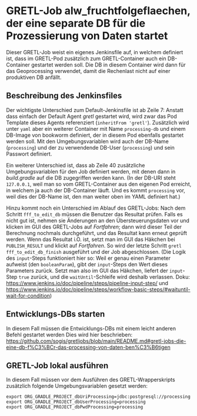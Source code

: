 # GRETL-Job alw_fruchtfolgeflaechen, der eine separate DB für die Prozessierung von Daten startet

Dieser GRETL-Job weist ein eigenes Jenkinsfile auf,
in welchem definiert ist, dass im GRETL-Pod zusätzlich zum
GRETL-Container auch ein DB-Container gestartet werden soll.
Die DB in diesem Container wird dann für das Geoprocessing verwendet,
damit die Rechenlast nicht auf einer produktiven DB anfällt.

## Beschreibung des Jenkinsfiles

Der wichtigste Unterschied zum Default-Jenkinsfile ist ab Zeile 7:
Anstatt dass einfach der Default Agent *gretl* gestartet wird,
wird zwar das Pod Template dieses Agents referenziert (`inheritFrom 'gretl'`).
Zusätzlich wird unter `yaml` aber ein weiterer Container
mit Name `processing-db` und einem DB-Image von bookworm definiert,
der in diesem Pod ebenfalls gestartet werden soll.
Mit den Umgebungsvariablen wird auch der DB-Name (`processing`)
und der zu verwendende DB-User (`processing`) und sein Passwort definiert.

Ein weiterer Unterschied ist, dass ab Zeile 40 zusätzliche Umgebungsvariablen
für den Job definiert werden,
mit denen dann in *build.gradle* auf die DB zugegriffen werden kann.
(In der DB-URI steht `127.0.0.1`, weil man so vom GRETL-Container aus
den eigenen Pod erreicht, in welchem ja auch der DB-Container läuft.
Und es kommt `processing` vor, weil dies der DB-Name ist,
den man weiter oben im YAML definiert hat.)

Hinzu kommt noch ein Unterschied im Ablauf des GRETL-Jobs:
Nach dem Schritt `fff_to_edit_db`
müssen die Benutzer das Resultat prüfen.
Falls es nicht gut ist, nehmen sie Änderungen an den Übersteuerungsdaten vor
und klicken im GUI des GRETL-Jobs auf *Fortfahren*;
dann wird dieser Teil der Berechnung nochmals durchgeführt,
und das Resultat kann erneut geprüft werden.
Wenn das Resultat i.O. ist, setzt man im GUI das Häkchen bei `PUBLISH_RESULT`
und klickt auf *Fortfahren*.
So wird der letzte Schritt `gretl fff_to_edit_db_finish` ausgeführt
und der Job abgeschlossen.
(Die Logik des `input`-Steps funktioniert hier so:
Weil er genau einen Parameter aufweist (den `booleanParam`),
gibt der `input`-Steps den Wert dieses Parameters zurück.
Setzt man also im GUI das Häkchen, liefert der `input`-Step `true` zurück,
und die `waitUntil`-Schleife wird deshalb verlassen.
Doku: https://www.jenkins.io/doc/pipeline/steps/pipeline-input-step/ und
https://www.jenkins.io/doc/pipeline/steps/workflow-basic-steps/#waituntil-wait-for-condition)


## Entwicklungs-DBs starten

In diesem Fall müssen die Entwicklungs-DBs
mit einem leicht anderen Befehl gestartet werden
Dies wird hier beschrieben: https://github.com/sogis/gretljobs/blob/main/README.md#gretl-jobs-die-eine-db-f%C3%BCr-das-processing-von-daten-ben%C3%B6tigen


## GRETL-Job lokal ausführen

In diesem Fall müssen vor dem Ausführen des GRETL-Wrapperskripts
zusätzlich folgende Umgebungsvariablen gesetzt werden:

```
export ORG_GRADLE_PROJECT_dbUriProcessing=jdbc:postgresql://processing
export ORG_GRADLE_PROJECT_dbUserProcessing=processing
export ORG_GRADLE_PROJECT_dbPwdProcessing=processing
```
